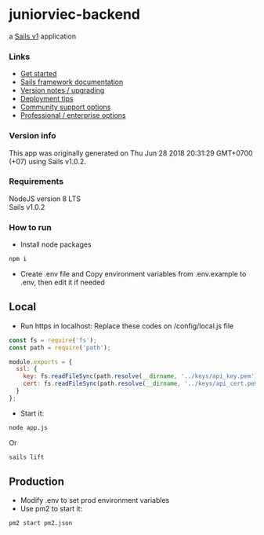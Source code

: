 # juniorviec-backend

a [Sails v1](https://sailsjs.com) application


### Links

+ [Get started](https://sailsjs.com/get-started)
+ [Sails framework documentation](https://sailsjs.com/documentation)
+ [Version notes / upgrading](https://sailsjs.com/documentation/upgrading)
+ [Deployment tips](https://sailsjs.com/documentation/concepts/deployment)
+ [Community support options](https://sailsjs.com/support)
+ [Professional / enterprise options](https://sailsjs.com/enterprise)


### Version info

This app was originally generated on Thu Jun 28 2018 20:31:29 GMT+0700 (+07) using Sails v1.0.2.

<!-- Internally, Sails used [`sails-generate@1.15.28`](https://github.com/balderdashy/sails-generate/tree/v1.15.28/lib/core-generators/new). -->



<!--
Note:  Generators are usually run using the globally-installed `sails` CLI (command-line interface).  This CLI version is _environment-specific_ rather than app-specific, thus over time, as a project's dependencies are upgraded or the project is worked on by different developers on different computers using different versions of Node.js, the Sails dependency in its package.json file may differ from the globally-installed Sails CLI release it was originally generated with.  (Be sure to always check out the relevant [upgrading guides](https://sailsjs.com/upgrading) before upgrading the version of Sails used by your app.  If you're stuck, [get help here](https://sailsjs.com/support).)
-->
### Requirements
NodeJS version 8 LTS  
Sails v1.0.2  
### How to run
- Install node packages
```sh
npm i
```
- Create .env file and Copy environment variables from .env.example to .env, then edit it if needed
## Local
- Run https in localhost: Replace these codes on /config/local.js file
```javascript
const fs = require('fs');
const path = require('path');

module.exports = {
  ssl: {
    key: fs.readFileSync(path.resolve(__dirname, '../keys/api_key.pem')),
    cert: fs.readFileSync(path.resolve(__dirname, '../keys/api_cert.pem'))
  }
};
```
- Start it:
```sh
node app.js
```  
Or  
```sh
sails lift
```
## Production
- Modify .env to set prod environment variables
- Use pm2 to start it:
```sh
pm2 start pm2.json
```


